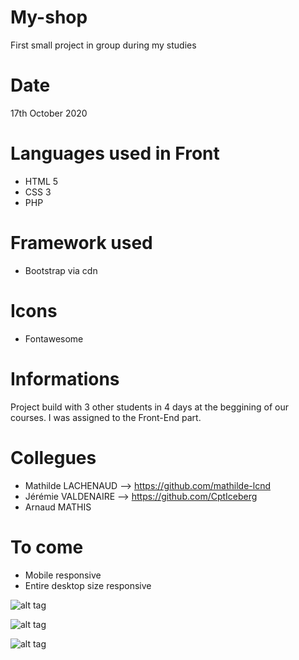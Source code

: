 # My-shop
First small project in group during my studies

# Date
17th October 2020

# Languages used in Front
- HTML 5
- CSS 3
- PHP

# Framework used
- Bootstrap via cdn

# Icons
- Fontawesome

# Informations
Project build with 3 other students in 4 days at the beggining of our courses.
I was assigned to the Front-End part.

# Collegues
- Mathilde LACHENAUD --> https://github.com/mathilde-lcnd
- Jérémie VALDENAIRE --> https://github.com/CptIceberg
- Arnaud MATHIS 


# To come
- Mobile responsive
- Entire desktop size responsive


![alt tag](https://user-images.githubusercontent.com/73991398/99702511-2807e880-2a96-11eb-8345-06b25aeb115f.png)

![alt tag](https://user-images.githubusercontent.com/73991398/99702530-30f8ba00-2a96-11eb-86ab-7901c5db3ade.png)

![alt tag](https://user-images.githubusercontent.com/73991398/99702600-48d03e00-2a96-11eb-92f8-23d4066bd28f.png)
